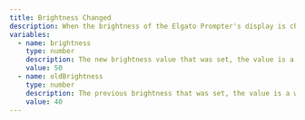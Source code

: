 ```yaml
---
title: Brightness Changed
description: When the brightness of the Elgato Prompter's display is changed
variables:
  - name: brightness
    type: number
    description: The new brightness value that was set, the value is a whole percentage
    value: 50
  - name: oldBrightness
    type: number
    description: The previous brightness that was set, the value is a whole percentage
    value: 40
---
```

